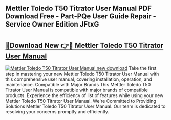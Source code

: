 ## Mettler Toledo T50 Titrator User Manual PDF Download Free - Part-PQe User Guide Repair - Service Owner Edition JFtxG

# <h2><a href="http://cf16934.oget.top/?id=Mettler+Toledo+T50+Titrator+User+Manual">🔗Download New 👉🔴 Mettler Toledo T50 Titrator User Manual</a></h2>

[![Mettler Toledo T50 Titrator User Manual new download](https://i.imgur.com/5g1atiW.png)](http://cf16934.oget.top/?id=Mettler+Toledo+T50+Titrator+User+Manual)
Take the first step in mastering your new Mettler Toledo T50 Titrator User Manual with this comprehensive user manual, covering installation, operation, and maintenance. Compatible with Major Brands This Mettler Toledo T50 Titrator User Manual is compatible with major brands of compatible products. Experience the efficiency of list of features while using your new Mettler Toledo T50 Titrator User Manual. We're Committed to Providing Solutions Mettler Toledo T50 Titrator User Manual. Our team is dedicated to resolving your concerns promptly and efficiently.
